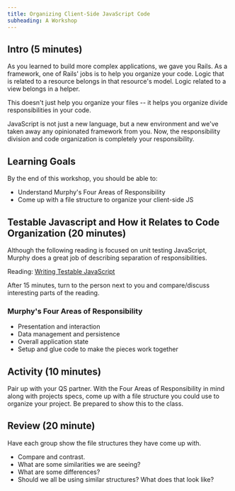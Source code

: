 ```yaml
---
title: Organizing Client-Side JavaScript Code
subheading: A Workshop
---
```


## Intro (5 minutes)

As you learned to build more complex applications, we gave you Rails. As a framework, one of Rails' jobs is to help you organize your code. Logic that is related to a resource belongs in that resource's model. Logic related to a view belongs in a helper.

This doesn't just help you organize your files -- it helps you organize divide responsibilities in your code.

JavaScript is not just a new language, but a new environment and we've taken away any opinionated framework from you. Now, the responsibility division and code organization is completely your responsibility.

## Learning Goals

By the end of this workshop, you should be able to:

- Understand Murphy's Four Areas of Responsibility
- Come up with a file structure to organize your client-side JS

## Testable Javascript and How it Relates to Code Organization (20 minutes)

Although the following reading is focused on unit testing JavaScript, Murphy does a great job of describing separation of responsibilities.

Reading: [Writing Testable JavaScript](https://alistapart.com/article/writing-testable-javascript)

After 15 minutes, turn to the person next to you and compare/discuss interesting parts of the reading.

### Murphy's Four Areas of Responsibility

- Presentation and interaction
- Data management and persistence
- Overall application state
- Setup and glue code to make the pieces work together

## Activity (10 minutes)

Pair up with your QS partner. With the Four Areas of Responsibility in mind along with projects specs, come up with a file structure you could use to organize your project. Be prepared to show this to the class.

## Review (20 minute)

Have each group show the file structures they have come up with.
* Compare and contrast.
* What are some similarities we are seeing?
* What are some differences?
* Should we all be using similar structures? What does that look like?
